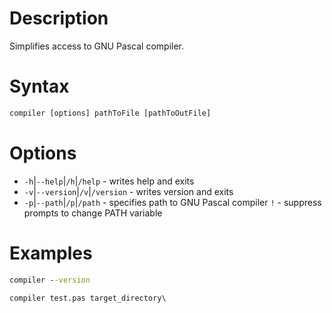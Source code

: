 # Description

Simplifies access to GNU Pascal compiler.

# Syntax
```bat
compiler [options] pathToFile [pathToOutFile]
```

# Options
- `-h`|`--help`|`/h`|`/help` - writes help and exits
- `-v`|`--version`|`/v`|`/version` - writes version and exits
- `-p`|`--path`|`/p`|`/path` - specifies path to GNU Pascal compiler
`!` - suppress prompts to change PATH variable

# Examples
```bat
compiler --version
```

```bat
compiler test.pas target_directory\
```

